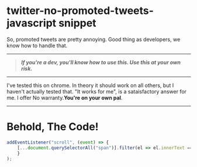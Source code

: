 # twitter-no-promoted-tweets-javascript snippet
So, promoted tweets are pretty annoying. Good thing as developers, we know how to handle that.

---

> **_If you're a dev, you'll know how to use this. Use this at your own risk._**

---

I've tested this on chrome. In theory it should work on all others, but I haven't actually tested that. "It works for me", is a sataisfactory answer for me. I offer No warranty.**You're on your own pal**.

---

# Behold, The Code!

```javascript
addEventListener("scroll", (event) => { 
    [...document.querySelectorAll("span")].filter(el => el.innerText === "Promoted" ? el.parentElement.parentElement.parentElement.parentElement.parentElement.parentElement.parentElement.remove():null)
    }
);

```

